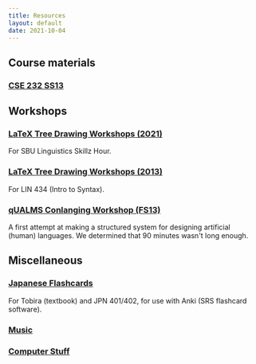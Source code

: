 ```yaml
---
title: Resources
layout: default
date: 2021-10-04
---
```


## Course materials

### [CSE 232 SS13](/teaching/cse232)

## Workshops

### [LaTeX Tree Drawing Workshops (2021)](latex-trees-2021)
For SBU Linguistics Skillz Hour.

### [LaTeX Tree Drawing Workshops (2013)](latex-trees-2013)
For LIN 434 (Intro to Syntax).

### [qUALMS Conlanging Workshop (FS13)](conlanging)
A first attempt at making a structured system for designing artificial (human) languages. We determined that 90 minutes wasn't long enough.

## Miscellaneous

### [Japanese Flashcards](jpn)
For Tobira (textbook) and JPN 401/402, for use with Anki (SRS flashcard software).

### [Music](music)

### [Computer Stuff](computer_stuff) 

